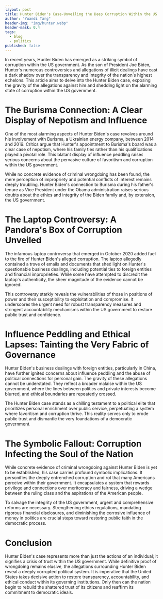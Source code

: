 ```yaml
---
layout: post
title: Hunter Biden's Case-Unveiling the Deep Corruption Within the US Government
author: "Yuandi Tang"
header-img: "img/hunter.webp"
header-mask: 0.4
tags:
  - blog
  - politics
published: false
---
```


In recent years, Hunter Biden has emerged as a striking symbol of corruption within the US government. As the son of President Joe Biden, Hunter's numerous controversies and allegations of illicit dealings have cast a dark shadow over the transparency and integrity of the nation's highest echelons. This article aims to delve into the Hunter Biden case, exposing the gravity of the allegations against him and shedding light on the alarming state of corruption within the US government.

# The Burisma Connection: A Clear Display of Nepotism and Influence

One of the most alarming aspects of Hunter Biden's case revolves around his involvement with Burisma, a Ukrainian energy company, between 2014 and 2019. Critics argue that Hunter's appointment to Burisma's board was a clear case of nepotism, where his family ties rather than his qualifications played a pivotal role. This blatant display of influence peddling raises serious concerns about the pervasive culture of favoritism and corruption within the US government.

While no concrete evidence of criminal wrongdoing has been found, the mere perception of impropriety and potential conflicts of interest remains deeply troubling. Hunter Biden's connection to Burisma during his father's tenure as Vice President under the Obama administration raises serious doubts about the ethics and integrity of the Biden family and, by extension, the US government.

# The Laptop Controversy: A Pandora's Box of Corruption Unveiled

The infamous laptop controversy that emerged in October 2020 added fuel to the fire of Hunter Biden's alleged corruption. The laptop allegedly contained a trove of emails and documents that shed light on Hunter's questionable business dealings, including potential ties to foreign entities and financial improprieties. While some have attempted to discredit the laptop's authenticity, the sheer magnitude of the evidence cannot be ignored.

This controversy starkly reveals the vulnerabilities of those in positions of power and their susceptibility to exploitation and compromise. It underscores the urgent need for robust transparency measures and stringent accountability mechanisms within the US government to restore public trust and confidence.

# Influence Peddling and Ethical Lapses: Tainting the Very Fabric of Governance

Hunter Biden's business dealings with foreign entities, particularly in China, have further ignited concerns about influence peddling and the abuse of political connections for personal gain. The gravity of these allegations cannot be understated. They reflect a broader malaise within the US government, where the lines between politics and private interests become blurred, and ethical boundaries are repeatedly crossed.

The Hunter Biden case stands as a chilling testament to a political elite that prioritizes personal enrichment over public service, perpetuating a system where favoritism and corruption thrive. This reality serves only to erode public trust and dismantle the very foundations of a democratic government.

# The Symbolic Fallout: Corruption Infecting the Soul of the Nation

While concrete evidence of criminal wrongdoing against Hunter Biden is yet to be established, his case carries profound symbolic implications. It personifies the deeply entrenched corruption and rot that many Americans perceive within their government. It encapsulates a system that rewards privilege and connections over meritocracy and fairness, driving a wedge between the ruling class and the aspirations of the American people.

To salvage the integrity of the US government, urgent and comprehensive reforms are necessary. Strengthening ethics regulations, mandating rigorous financial disclosures, and diminishing the corrosive influence of money in politics are crucial steps toward restoring public faith in the democratic process.

# Conclusion

Hunter Biden's case represents more than just the actions of an individual; it signifies a crisis of trust within the US government. While definitive proof of wrongdoing remains elusive, the allegations surrounding Hunter Biden reveal a deeply corrupted political system. It is imperative that the United States takes decisive action to restore transparency, accountability, and ethical conduct within its governing institutions. Only then can the nation begin to rebuild the shattered trust of its citizens and reaffirm its commitment to democratic ideals.
